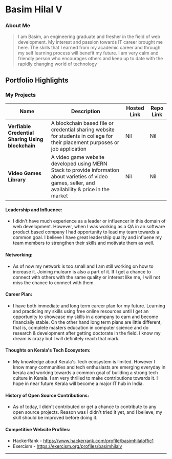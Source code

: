 # Basim Hilal V 

### About Me

> I am Basim, an engineering graduate and fresher in the field of web development. My interest and passion towards IT career brought me here. The skills that I earned from my academic career and through my self learning process will benefit my future. I am very calm and friendly person who encourages others and keep up to date with the rapidly changing world of technology

## Portfolio Highlights

### My Projects

| Name                | Description                                                               | Hosted Link                              | Repo Link                                                      |
|---------------------|---------------------------------------------------------------------------|------------------------------------------|----------------------------------------------------------------|
| **Verfiable Credential Sharing Using blockchain**  | A blockchain based file or credential sharing website for students in college for their placement purposes or job application                                            | Nil    | Nil             |
| **Video Games Library**  | A video game website developed using MERN Stack to provide information about varieties of video games, seller, and availability & price in the market                                              | Nil    | Nil             |

#### Leadership and Influence:

- I didn't have much experience as a leader or influencer in this domain of web development. However, when I was working as a QA in an software product based company I had opportunity to lead my team towards a common goal. I believe I have great leadership quality and influene my team members to strengthen their skills and motivate them as well.

#### Networking:

- As of now my network is too small and I am still working on how to increase it. Joining mulearn is also a part of it. If I get a chance to connect with others with the same quality or interest like me, I will not miss the chance to connect with them.  

#### Career Plan:

- I have both immediate and long term career plan for my future. Learning and practicing my skills using free online resources until I get an opportunity to showcase my skills in a company to earn and become financially stable. On the other hand long term plans are little different, that is, complete masters education in computer science and do research & development after getting doctorate in the field. I know my dream is crazy but I will definitely reach that mark.

#### Thoughts on Kerala's Tech Ecosystem:

- My knowledge about Kerala's Tech ecosystem is limited. However I know many communities and tech enthusiasts are emerging everyday in kerala and working towards a common goal of building a strong tech culture in Kerala. I am very thrilled to make contributions towards it. I hope in near future Kerala will become a major IT hub in India.

#### History of Open Source Contributions:

- As of today, I didn't contributed or get a chance to contribute to any open source projects. Reason was I didn't tried it yet, and I believe, my skill should be improved before doing it. 


#### Competitive Website Profiles:

- HackerRank - https://www.hackerrank.com/profile/basimhilaloffic1
- Exercism - https://exercism.org/profiles/basimhilalv

---
